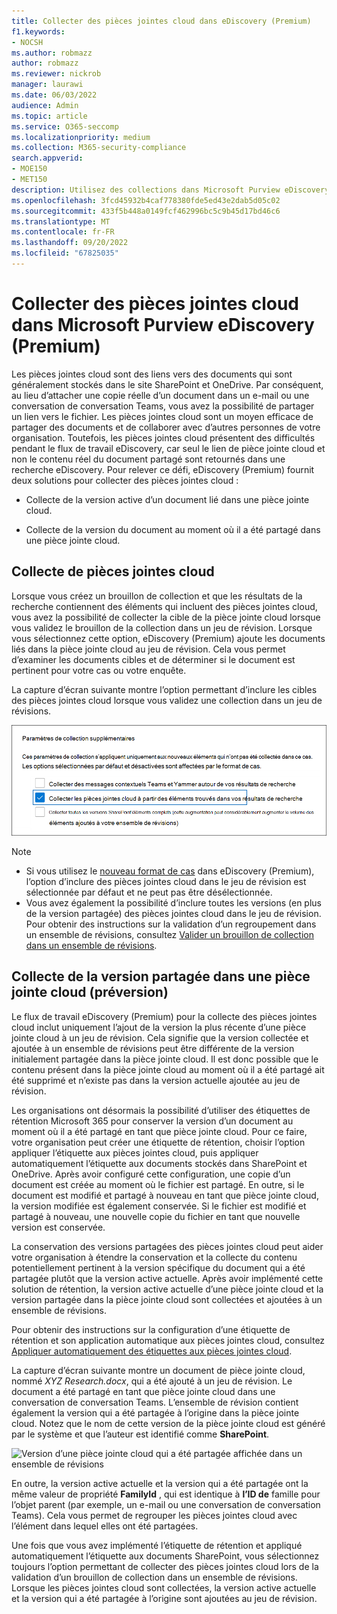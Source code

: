 ```yaml
---
title: Collecter des pièces jointes cloud dans eDiscovery (Premium)
f1.keywords:
- NOCSH
ms.author: robmazz
author: robmazz
ms.reviewer: nickrob
manager: laurawi
ms.date: 06/03/2022
audience: Admin
ms.topic: article
ms.service: O365-seccomp
ms.localizationpriority: medium
ms.collection: M365-security-compliance
search.appverid:
- MOE150
- MET150
description: Utilisez des collections dans Microsoft Purview eDiscovery (Premium) pour collecter des pièces jointes cloud à examiner dans une enquête ou un cas.
ms.openlocfilehash: 3fcd45932b4caf778380fde5ed43e2dab5d05c02
ms.sourcegitcommit: 433f5b448a0149fcf462996bc5c9b45d17bd46c6
ms.translationtype: MT
ms.contentlocale: fr-FR
ms.lasthandoff: 09/20/2022
ms.locfileid: "67825035"
---
```

# <a name="collect-cloud-attachments-in-microsoft-purview-ediscovery-premium"></a>Collecter des pièces jointes cloud dans Microsoft Purview eDiscovery (Premium)

Les pièces jointes cloud sont des liens vers des documents qui sont généralement stockés dans le site SharePoint et OneDrive. Par conséquent, au lieu d’attacher une copie réelle d’un document dans un e-mail ou une conversation de conversation Teams, vous avez la possibilité de partager un lien vers le fichier. Les pièces jointes cloud sont un moyen efficace de partager des documents et de collaborer avec d’autres personnes de votre organisation. Toutefois, les pièces jointes cloud présentent des difficultés pendant le flux de travail eDiscovery, car seul le lien de pièce jointe cloud et non le contenu réel du document partagé sont retournés dans une recherche eDiscovery. Pour relever ce défi, eDiscovery (Premium) fournit deux solutions pour collecter des pièces jointes cloud :  

- Collecte de la version active d’un document lié dans une pièce jointe cloud.

- Collecte de la version du document au moment où il a été partagé dans une pièce jointe cloud.

## <a name="collecting-cloud-attachments"></a>Collecte de pièces jointes cloud

Lorsque vous créez un brouillon de collection et que les résultats de la recherche contiennent des éléments qui incluent des pièces jointes cloud, vous avez la possibilité de collecter la cible de la pièce jointe cloud lorsque vous validez le brouillon de la collection dans un jeu de révision. Lorsque vous sélectionnez cette option, eDiscovery (Premium) ajoute les documents liés dans la pièce jointe cloud au jeu de révision. Cela vous permet d’examiner les documents cibles et de déterminer si le document est pertinent pour votre cas ou votre enquête.

La capture d’écran suivante montre l’option permettant d’inclure les cibles des pièces jointes cloud lorsque vous validez une collection dans un jeu de révisions.

![Option permettant d’inclure des pièces jointes cloud lors de la validation d’un regroupement dans un ensemble de révisions](../media/CollectCloudAttachments1.png)

> [!NOTE]
>- Si vous utilisez le [nouveau format de cas](advanced-ediscovery-new-case-format.md) dans eDiscovery (Premium), l’option d’inclure des pièces jointes cloud dans le jeu de révision est sélectionnée par défaut et ne peut pas être désélectionnée.<br/>
>- Vous avez également la possibilité d’inclure toutes les versions (en plus de la version partagée) des pièces jointes cloud dans le jeu de révision.  
Pour obtenir des instructions sur la validation d’un regroupement dans un ensemble de révisions, consultez [Valider un brouillon de collection dans un ensemble de révisions](commit-draft-collection.md).

## <a name="collecting-the-version-shared-in-a-cloud-attachment-preview"></a>Collecte de la version partagée dans une pièce jointe cloud (préversion)

Le flux de travail eDiscovery (Premium) pour la collecte des pièces jointes cloud inclut uniquement l’ajout de la version la plus récente d’une pièce jointe cloud à un jeu de révision. Cela signifie que la version collectée et ajoutée à un ensemble de révisions peut être différente de la version initialement partagée dans la pièce jointe cloud. Il est donc possible que le contenu présent dans la pièce jointe cloud au moment où il a été partagé ait été supprimé et n’existe pas dans la version actuelle ajoutée au jeu de révision.

Les organisations ont désormais la possibilité d’utiliser des étiquettes de rétention Microsoft 365 pour conserver la version d’un document au moment où il a été partagé en tant que pièce jointe cloud. Pour ce faire, votre organisation peut créer une étiquette de rétention, choisir l’option appliquer l’étiquette aux pièces jointes cloud, puis appliquer automatiquement l’étiquette aux documents stockés dans SharePoint et OneDrive. Après avoir configuré cette configuration, une copie d’un document est créée au moment où le fichier est partagé. En outre, si le document est modifié et partagé à nouveau en tant que pièce jointe cloud, la version modifiée est également conservée. Si le fichier est modifié et partagé à nouveau, une nouvelle copie du fichier en tant que nouvelle version est conservée.

La conservation des versions partagées des pièces jointes cloud peut aider votre organisation à étendre la conservation et la collecte du contenu potentiellement pertinent à la version spécifique du document qui a été partagée plutôt que la version active actuelle. Après avoir implémenté cette solution de rétention, la version active actuelle d’une pièce jointe cloud et la version partagée dans la pièce jointe cloud sont collectées et ajoutées à un ensemble de révisions.

Pour obtenir des instructions sur la configuration d’une étiquette de rétention et son application automatique aux pièces jointes cloud, consultez [Appliquer automatiquement des étiquettes aux pièces jointes cloud](apply-retention-labels-automatically.md#auto-apply-labels-to-cloud-attachments).

La capture d’écran suivante montre un document de pièce jointe cloud, nommé *XYZ Research.docx*, qui a été ajouté à un jeu de révision. Le document a été partagé en tant que pièce jointe cloud dans une conversation de conversation Teams. L’ensemble de révision contient également la version qui a été partagée à l’origine dans la pièce jointe cloud. Notez que le nom de cette version de la pièce jointe cloud est généré par le système et que l’auteur est identifié comme **SharePoint**.

![Version d’une pièce jointe cloud qui a été partagée affichée dans un ensemble de révisions](../media/CollectCloudAttachments2.png)

En outre, la version active actuelle et la version qui a été partagée ont la même valeur de propriété **FamilyId** , qui est identique à **l’ID de** famille pour l’objet parent (par exemple, un e-mail ou une conversation de conversation Teams). Cela vous permet de regrouper les pièces jointes cloud avec l’élément dans lequel elles ont été partagées.

Une fois que vous avez implémenté l’étiquette de rétention et appliqué automatiquement l’étiquette aux documents SharePoint, vous sélectionnez toujours l’option permettant de collecter des pièces jointes cloud lors de la validation d’un brouillon de collection dans un ensemble de révisions. Lorsque les pièces jointes cloud sont collectées, la version active actuelle et la version qui a été partagée à l’origine sont ajoutées au jeu de révision.

